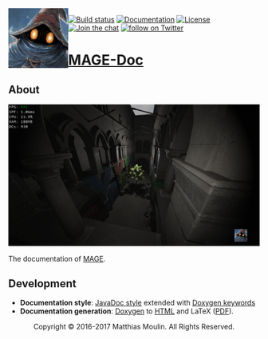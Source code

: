 <img align="left" src="https://github.com/matt77hias/MAGE-Meta/blob/master/res/MAGE.png" width="120px"/>

[![Build status][s1]][av] [![Documentation][s2]][do] [![License][s3]][li] [![Join the chat][s4]][gi]
<a href="https://twitter.com/intent/follow?screen_name=matt77hias"><img src="https://img.shields.io/twitter/follow/matt77hias.svg?style=social" alt="follow on Twitter"></a>

[s1]: https://ci.appveyor.com/api/projects/status/ike880pg85pupdj6?svg=true
[s2]: https://img.shields.io/badge/docs-doxygen-blue.svg
[s3]: https://img.shields.io/badge/licence-No%20Licence-blue.svg
[s4]: https://badges.gitter.im/MatthiasAdvancedGameEngine/Lobby.svg

[av]: https://ci.appveyor.com/project/matt77hias/MAGE
[do]: https://matt77hias.github.io/MAGE-Doc/MAGE-Doc/html/index.html
[gi]: https://gitter.im/MatthiasAdvancedGameEngine/Lobby?utm_source=badge&utm_medium=badge&utm_campaign=pr-badge&utm_content=badge
[li]: https://raw.githubusercontent.com/matt77hias/MAGE/master/LICENSE.txt

# [MAGE-Doc](http://matt77hias.github.io/MAGE-Doc)

## About
<p align="center"><img src="https://github.com/matt77hias/MAGE-Meta/blob/master/res/Example.png"></p>

The documentation of [MAGE](https://github.com/matt77hias/MAGE).

## Development
* **Documentation style**: [JavaDoc style](http://www.stack.nl/~dimitri/doxygen/manual/docblocks.html) extended with [Doxygen keywords](https://www.stack.nl/~dimitri/doxygen/manual/commands.html)
* **Documentation generation**: [Doxygen](http://www.stack.nl/~dimitri/doxygen/index.html) to [HTML](http://matt77hias.github.io/MAGE-Doc) and LaTeX ([PDF](https://matt77hias.github.io/MAGE-Doc/MAGE-Doc/latex/refman.pdf)).

<p align="center">Copyright © 2016-2017 Matthias Moulin. All Rights Reserved.</p>
